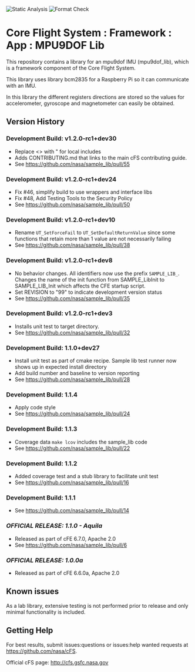 ![Static Analysis](https://github.com/nasa/sample_lib/workflows/Static%20Analysis/badge.svg)
![Format Check](https://github.com/nasa/sample_lib/workflows/Format%20Check/badge.svg)

# Core Flight System : Framework : App : MPU9DOF Lib

This repository contains a library for an mpu9dof IMU (mpu9dof_lib), which is a framework component of the Core Flight System.

This library uses library bcm2835 for a Raspberry Pi so it can communicate with an IMU. 

In this library the different registers directions are stored so the values for accelerometer, gyroscope and magnetometer can easily be obtained.

## Version History

### Development Build: v1.2.0-rc1+dev30

- Replace <> with " for local includes
- Adds CONTRIBUTING.md that links to the main cFS contributing guide.
- See <https://github.com/nasa/sample_lib/pull/55>

### Development Build: v1.2.0-rc1+dev24

- Fix #46, simplify build to use wrappers and interface libs
- Fix #48, Add Testing Tools to the Security Policy
- See <https://github.com/nasa/sample_lib/pull/50>

### Development Build: v1.2.0-rc1+dev10

- Rename `UT_SetForceFail` to `UT_SetDefaultReturnValue` since some functions that retain more than 1 value are not necessarily failing
- See <https://github.com/nasa/sample_lib/pull/38>

### Development Build: v1.2.0-rc1+dev8

- No behavior changes. All identifiers now use the prefix `SAMPLE_LIB_`. Changes the name of the init function from SAMPLE_LibInit to SAMPLE_LIB_Init which affects the CFE startup script.
- Set REVISION to "99" to indicate development version status
- See <https://github.com/nasa/sample_lib/pull/35>

### Development Build: v1.2.0-rc1+dev3

- Installs unit test to target directory.
- See <https://github.com/nasa/sample_lib/pull/32>

### Development Build: 1.1.0+dev27

- Install unit test as part of cmake recipe. Sample lib test runner now shows up in expected install directory
- Add build number and baseline to version reporting
- See <https://github.com/nasa/sample_lib/pull/28>

### Development Build: 1.1.4

- Apply code style
- See <https://github.com/nasa/sample_lib/pull/24>

### Development Build: 1.1.3

- Coverage data `make lcov` includes the sample_lib code
- See <https://github.com/nasa/sample_lib/pull/22>

### Development Build: 1.1.2

- Added coverage test and a stub library to facilitate unit test
- See <https://github.com/nasa/sample_lib/pull/16>

### Development Build: 1.1.1

- See <https://github.com/nasa/sample_lib/pull/14>

### ***OFFICIAL RELEASE: 1.1.0 - Aquila***

- Released as part of cFE 6.7.0, Apache 2.0
- See <https://github.com/nasa/sample_lib/pull/6>

### ***OFFICIAL RELEASE: 1.0.0a***

- Released as part of cFE 6.6.0a, Apache 2.0

## Known issues

As a lab library, extensive testing is not performed prior to release and only minimal functionality is included.

## Getting Help

For best results, submit issues:questions or issues:help wanted requests at https://github.com/nasa/cFS.

Official cFS page: http://cfs.gsfc.nasa.gov
